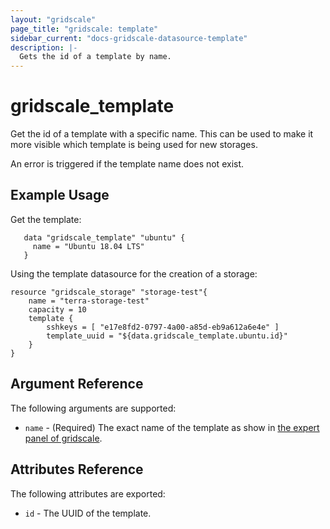 ```yaml
---
layout: "gridscale"
page_title: "gridscale: template"
sidebar_current: "docs-gridscale-datasource-template"
description: |-
  Gets the id of a template by name.
---
```


# gridscale_template

Get the id of a template with a specific name. This can be used to make it more visible which template is being used for new storages.

An error is triggered if the template name does not exist.

## Example Usage

Get the template:

```hcl
   data "gridscale_template" "ubuntu" {
     name = "Ubuntu 18.04 LTS"
   }
```

Using the template datasource for the creation of a storage:

```hcl
resource "gridscale_storage" "storage-test"{
	name = "terra-storage-test"
	capacity = 10
	template {
		sshkeys = [ "e17e8fd2-0797-4a00-a85d-eb9a612a6e4e" ]
		template_uuid = "${data.gridscale_template.ubuntu.id}"
	}
}
```

## Argument Reference

The following arguments are supported:

* `name` - (Required) The exact name of the template as show in [the expert panel of gridscale](https://my.gridscale.io/Expert/Template).

## Attributes Reference

The following attributes are exported:

* `id` - The UUID of the template.